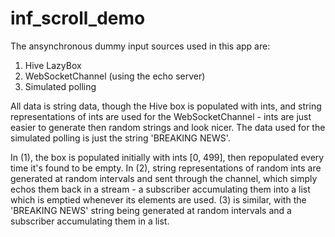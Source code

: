 # inf_scroll_demo

 The ansynchronous dummy input sources used in this app are:

 1. Hive LazyBox
 2. WebSocketChannel (using the echo server)
 3. Simulated polling

 All data is string data, though the Hive box is populated
 with ints, and string representations of ints are used for
 the WebSocketChannel - ints are just easier to generate then
 random strings and look nicer. The data used for the
 simulated polling is just the string 'BREAKING NEWS'.

 In (1), the box is populated initially with ints [0, 499], then
 repopulated every time it's found to be empty. In (2), string
 representations of random ints are generated at random intervals
 and sent through the channel, which simply echos them back in a
 stream - a subscriber accumulating them into a list which is
 emptied whenever its elements are used. (3) is similar, with the
 'BREAKING NEWS' string being generated at random intervals and
 a subscriber accumulating them in a list.

